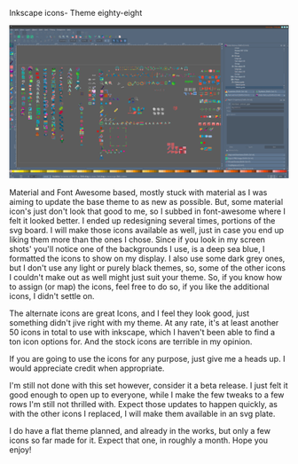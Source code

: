 Inkscape icons- Theme eighty-eight

![Image of Eighty-eight](https://github.com/higheredbob/inkscape-icons_eighty-eight/blob/master/icons.svg%20-%20Inkscape_005.png)

Material and Font Awesome based, mostly stuck with material as I was aiming to update 
the base theme to as new as possible. 
But, some material icon's just don't look that good to me, so I subbed in font-awesome where I felt it looked better.
I ended up redesigning several times, portions of the svg board. 
I will make those icons available as well, just in case you end up liking them more than the ones
I chose. Since if you look in my screen shots' you'll notice one of the backgrounds I use, is a deep sea blue, I 
formatted the icons to show on my display. I also use some dark grey ones, but I don't use any light or purely black
themes, so, some of the other icons I couldn't make out as well might just suit your theme. So, if you know how to
assign (or map) the icons, feel free to do so, if you like the additional icons, I didn't settle on. 

The alternate icons are great Icons, and I feel they look good, just something didn't 
jive right with my theme. At any rate, it's at least another 50 icons in total to use with inkscape, 
which I haven't been able to find a ton icon options for. And the stock icons are terrible in my opinion.

If you are going to use the icons for any purpose, just give me a heads up. I would appreciate credit when appropriate.

I'm still not done with this set however, consider it a beta release. I just felt it good enough to open up to 
everyone, while I make the few tweaks to a few rows I'm still not thrilled with. Expect those updates to happen
quickly, as with the other icons I replaced, I will make them available in an svg plate.

I do have a flat theme planned, and already in the works, but only a few icons so far made for it. Expect that one, 
in roughly a month. Hope you enjoy!
